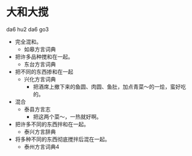 # 大和大搅
da6 hu2 da6 go3
+ 完全混和。
  * 如皋方言词典
+ 把许多品种搅和在一起。
  * 东台方言词典
+ 把不同的东西掺和在一起
  * 兴化方言词典
    - 把酒席上撤下来的鱼圆、肉圆、鱼肚，加点青菜～的一烩，蛮好吃的。
+ 混合
  * 泰县方言志
    - 把这两个菜～，一热就好啊。
+ 把许多不同的东西拌和在一起。
  * 泰兴方言辞典
+ 将多种不同的东西彻底搅拌后混在一起。
  * 泰州方言词典4
